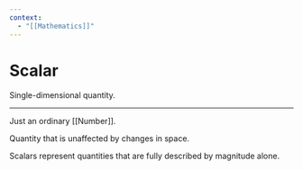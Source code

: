 ```yaml
---
context:
  - "[[Mathematics]]"
---
```


# Scalar

Single-dimensional quantity.

---

Just an ordinary [[Number]].

Quantity that is unaffected by changes in space.

Scalars represent quantities that are fully described by magnitude alone.
